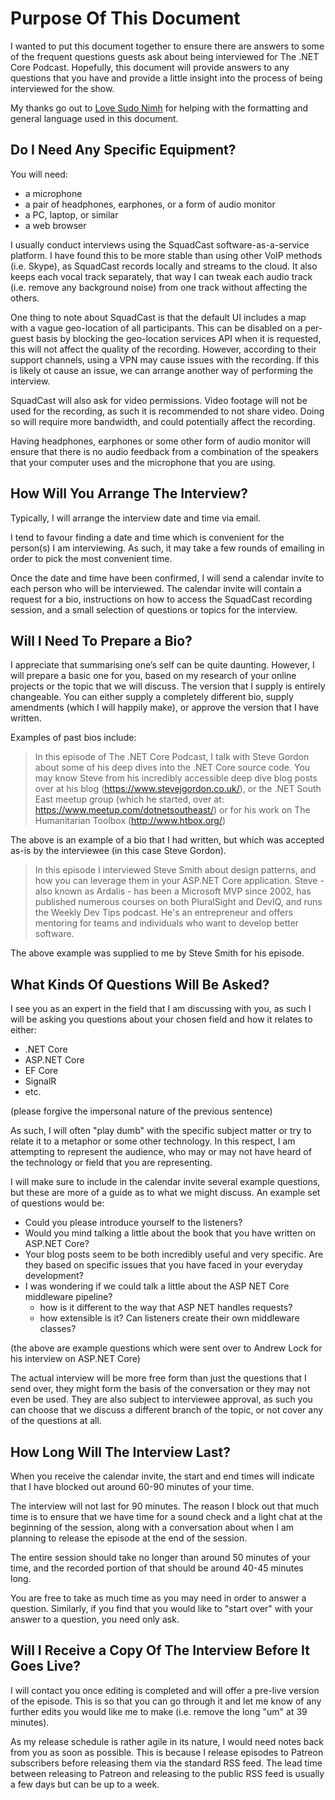 # Purpose Of This Document

I wanted to put this document together to ensure there are answers to some of the frequent questions guests ask about being interviewed for The .NET Core Podcast. Hopefully, this document will provide answers to any questions that you have and provide a little insight into the process of being interviewed for the show.

My thanks go out to [Love Sudo Nimh](https://twitter.com/joseyhowarth) for helping with the formatting and general language used in this document.

## Do I Need Any Specific Equipment?

You will need:

* a microphone
* a pair of headphones, earphones, or a form of audio monitor
* a PC, laptop, or similar
* a web browser

I usually conduct interviews using the SquadCast software-as-a-service platform. I have found this to be more stable than using other VoIP methods (i.e. Skype), as SquadCast records locally and streams to the cloud. It also keeps each vocal track separately, that way I can tweak each audio track (i.e. remove any background noise) from one track without affecting the others.

One thing to note about SquadCast is that the default UI includes a map with a vague geo-location of all participants. This can be disabled on a per-guest basis by blocking the geo-location services API when it is requested, this will not affect the quality of the recording. However, according to their support channels, using a VPN may cause issues with the recording. If this is likely ot cause an issue, we can arrange another way of performing the interview.

SquadCast will also ask for video permissions. Video footage will not be used for the recording, as such it is recommended to not share video. Doing so will require more bandwidth, and could potentially affect the recording.

Having headphones, earphones or some other form of audio monitor will ensure that there is no audio feedback from a combination of the speakers that your computer uses and the microphone that you are using.

## How Will You Arrange The Interview?

Typically, I will arrange the interview date and time via email.

I tend to favour finding a date and time which is convenient for the person(s) I am interviewing. As such, it may take a few rounds of emailing in order to pick the most convenient time.

Once the date and time have been confirmed, I will send a calendar invite to each person who will be interviewed. The calendar invite will contain a request for a bio, instructions on how to access the SquadCast recording session, and a small selection of questions or topics for the interview.

## Will I Need To Prepare a Bio?

I appreciate that summarising one’s self can be quite daunting. However, I will prepare a basic one for you, based on my research of your online projects or the topic that we will discuss. The version that I supply is entirely changeable. You can either supply a completely different bio, supply amendments (which I will happily make), or approve the version that I have written.

Examples of past bios include:

> In this episode of The .NET Core Podcast, I talk with Steve Gordon about some of his deep dives into the .NET Core source code. You may know Steve from his incredibly accessible deep dive blog posts over at his blog (https://www.stevejgordon.co.uk/), or the .NET South East meetup group (which he started, over at: https://www.meetup.com/dotnetsoutheast/) or for his work on The Humanitarian Toolbox (http://www.htbox.org/)

The above is an example of a bio that I had written, but which was accepted as-is by the interviewee (in this case Steve Gordon).

> In this episode I interviewed Steve Smith about design patterns, and how you can leverage them in your ASP.NET Core application. Steve - also known as Ardalis - has been a Microsoft MVP since 2002, has published numerous courses on both PluralSight and DevIQ, and runs the Weekly Dev Tips podcast. He's an entrepreneur and offers mentoring for teams and individuals who want to develop better software.

The above example was supplied to me by Steve Smith for his episode.

## What Kinds Of Questions Will Be Asked?

I see you as an expert in the field that I am discussing with you, as such I will be asking you questions about
your chosen field and how it relates to either:

* .NET Core
* ASP.NET Core
* EF Core
* SignalR
* etc.

(please forgive the impersonal nature of the previous sentence)

As such, I will often "play dumb" with the specific subject matter or try to relate it to a metaphor or some other technology. In this respect, I am attempting to represent the audience, who may or may not have heard of the technology or field that you are representing.

I will make sure to include in the calendar invite several example questions, but these are more of a guide as to what we might discuss. An example set of questions would be:

* Could you please introduce yourself to the listeners?
* Would you mind talking a little about the book that you have written on ASP.NET Core?
* Your blog posts seem to be both incredibly useful and very specific. Are they based on specific issues that you have faced in your everyday development?
* I was wondering if we could talk a little about the ASP NET Core middleware pipeline?
  * how is it different to the way that ASP NET handles requests?
  * how extensible is it? Can listeners create their own middleware classes?

(the above are example questions which were sent over to Andrew Lock for his interview on ASP.NET Core)

The actual interview will be more free form than just the questions that I send over, they might form the basis of the conversation or they may not even be used. They are also subject to interviewee approval, as such you can choose that we discuss a different branch of the topic, or not cover any of the questions at all.

## How Long Will The Interview Last?

When you receive the calendar invite, the start and end times will indicate that I have blocked out around 60-90 minutes of your time.

The interview will not last for 90 minutes. The reason I block out that much time is to ensure that we have time for a sound check and a light chat at the beginning of the session, along with a conversation about when I am planning to release the episode at the end of the session.

The entire session should take no longer than around 50 minutes of your time, and the recorded portion of that should be around 40-45 minutes long.

You are free to take as much time as you may need in order to answer a question. Similarly, if you find that you would like to "start over" with your answer to a question, you need only ask.

## Will I Receive a Copy Of The Interview Before It Goes Live?

I will contact you once editing is completed and will offer a pre-live version of the episode. This is so that you can go through it and let me know of any further edits you would like me to make (i.e. remove the long "um" at 39 minutes).

As my release schedule is rather agile in its nature, I would need notes back from you as soon as possible. This is because I release episodes to Patreon subscribers before releasing them via the standard RSS feed. The lead time between releasing to Patreon and releasing to the public RSS feed is usually a few days but can be up to a week.
